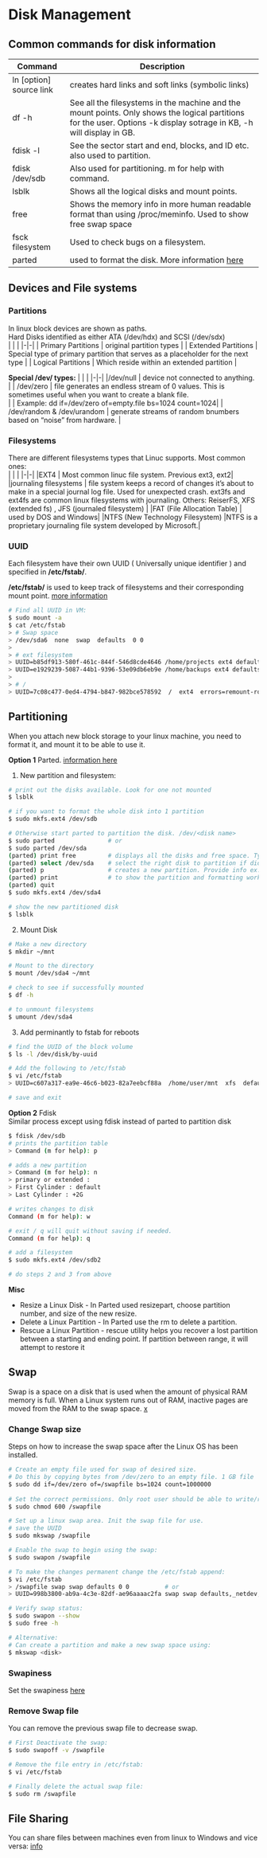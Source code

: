 # Disk Management


## Common commands for disk information

| Command | Description |
|-|-|
|ln [option] source link |creates hard links and soft links (symbolic links) |
| df -h | See all the filesystems in the machine and the mount points. Only shows the logical partitions for the user. Options -k display sotrage in KB, -h will display in GB. |
| fdisk -l | See the sector start and end, blocks, and ID etc. also used to partition. |
| fdisk /dev/sdb |  Also used for partitioning. m for help with command. |
| lsblk | Shows all the logical disks and mount points. | 
| free | Shows the memory info in more human readable format than using /proc/meminfo. Used to show free swap space |
| fsck filesystem | Used to check bugs on a filesystem. |
| parted | used to format the disk. More information [here](https://www.tecmint.com/parted-command-to-create-resize-rescue-linux-disk-partitions/) |


## Devices and File systems
### Partitions
In linux block devices are shown as paths.  
Hard Disks identified as either ATA (/dev/hdx) and SCSI (/dev/sdx)  
| | |
|-|-|
| Primary Partitions | original partition types |
| Extended Partitions | Special type of primary partition that serves as a placeholder for the next type |
| Logical Partitions | Which reside within an extended partition |

**Special /dev/ types:**
| | | 
|-|-|
|/dev/null | device not connected to anything. |
| /dev/zero | file generates an endless stream of 0 values. This is sometimes useful when you want to create a blank file.  
| | Example: dd if=/dev/zero of=empty.file bs=1024 count=1024|
| /dev/random & /dev/urandom | generate streams of random bnumbers based on “noise” from hardware. |
 
### Filesystems
There are different filesystems types that Linuc supports. Most common ones:  
| | |
|-|-|
|EXT4 | Most common linuc file system. Previous ext3, ext2|
|journaling filesystems | file system keeps a record of changes it’s about to make in a special journal log file. Used for unexpected crash. ext3fs and ext4fs are common linux filesystems with journaling. Others: ReiserFS, XFS (extended fs) , JFS (journaled filesystem) |
|FAT (File Allocation Table) | used by DOS and Windows|
|NTFS (New Technology Filesystem) |NTFS is a proprietary journaling file system developed by Microsoft.|

### UUID 
Each filesystem have their own UUID ( Universally unique identifier ) and specified in **/etc/fstab/**.  

__/etc/fstab/__ is used to keep track of filesystems and their corresponding mount point.
[more information](https://www.linux.org/threads/etc-fstab-explained.10901/)
```bash
# Find all UUID in VM:
$ sudo mount -a
$ cat /etc/fstab
> # Swap space
> /dev/sda6  none  swap  defaults  0 0 
>
> # ext filesystem
> UUID=b85df913-580f-461c-844f-546d8cde4646 /home/projects ext4 defaults 0 0
> UUID=e1929239-5087-44b1-9396-53e09db6eb9e /home/backups ext4 defaults 0 0
>
> # /
> UUID=7c08c477-0ed4-4794-b847-982bce578592  /  ext4  errors=remount-ro  0 1
```

## Partitioning

When you attach new block storage to your linux machine, you need to format it, and mount it to be able to use it.  

__Option 1__ Parted. [information here](https://www.tecmint.com/parted-command-to-create-resize-rescue-linux-disk-partitions/)

1. New partition and filesystem:
```bash
# print out the disks available. Look for one not mounted
$ lsblk

# if you want to format the whole disk into 1 partition
$ sudo mkfs.ext4 /dev/sdb 

# Otherwise start parted to partition the disk. /dev/<disk name>
$ sudo parted               # or
$ sudo parted /dev/sda
(parted) print free         # displays all the disks and free space. Type fix for any errors.
(parted) select /dev/sda    # select the right disk to partition if didn't select before
(parted) p                  # creates a new partition. Provide info ex. (primary) , ext2 start, end. Uses megabytes (MB). Can use GB is typed.
(parted) print              # to show the partition and formatting worked.
(parted) quit 
$ sudo mkfs.ext4 /dev/sda4

# show the new partitioned disk
$ lsblk
```

2. Mount Disk
```bash
# Make a new directory 
$ mkdir ~/mnt

# Mount to the directory 
$ mount /dev/sda4 ~/mnt

# check to see if successfully mounted
$ df -h 

# to unmount filesystems
$ umount /dev/sda4
```

3. Add perminantly to fstab for reboots
```bash
# find the UUID of the block volume
$ ls -l /dev/disk/by-uuid

# Add the following to /etc/fstab
$ vi /etc/fstab
> UUID=c607a317-ea9e-46c6-b023-82a7eebcf88a  /home/user/mnt  xfs  defaults,_netdev,_netdev 0 0

# save and exit
```

__Option 2__ Fdisk  
Similar process except using fdisk instead of parted to partition disk 
```bash
$ fdisk /dev/sdb
# prints the partition table 
> Command (m for help): p 

# adds a new partition
> Command (m for help): n 
> primary or extended : 
> First Cylinder : default
> Last Cylinder : +2G  

# writes changes to disk
Command (m for help): w 

# exit / q will quit without saving if needed.
Command (m for help): q 

# add a filesystem 
$ sudo mkfs.ext4 /dev/sdb2

# do steps 2 and 3 from above
```

__Misc__ 
* Resize a Linux Disk - In Parted used resizepart, choose partition number, and size of the new resize.
* Delete a Linux Partition - In Parted use the rm <disk number> to delete a partition.
* Rescue a Linux Partition - rescue utility helps you recover a lost partition between a starting and ending point. If partition between range, it will attempt to restore it

## Swap 
Swap is a space on a disk that is used when the amount of physical RAM memory is full. When a Linux system runs out of RAM, inactive pages are moved from the RAM to the swap space. [x](https://linuxize.com/post/create-a-linux-swap-file/)

### Change Swap size
Steps on how to increase the swap space after the Linux OS has been installed. 

```bash
# Create an empty file used for swap of desired size. 
# Do this by copying bytes from /dev/zero to an empty file. 1 GB file
$ sudo dd if=/dev/zero of=/swapfile bs=1024 count=1000000
      
# Set the correct permissions. Only root user should be able to write/read the swap.
$ sudo chmod 600 /swapfile

# Set up a linux swap area. Init the swap file for use.
# save the UUID 
$ sudo mkswap /swapfile

# Enable the swap to begin using the swap: 
$ sudo swapon /swapfile

# To make the changes permanent change the /etc/fstab append: 
$ vi /etc/fstab
> /swapfile swap swap defaults 0 0          # or
> UUID=998b3800-ab9a-4c3e-82df-ae96aaaac2fa swap swap defaults,_netdev,x-initrd.mount 0 0

# Verify swap status:
$ sudo swapon --show
$ sudo free -h

# Alternative:
# Can create a partition and make a new swap space using: 
$ mkswap <disk>
```

### Swapiness

Set the swapiness [here](http://gentooexperimental.org/~patrick/weblog/archives/2009-11.html#e2009-11-10T20_18_46.txt) 

### Remove Swap file
You can remove the previous swap file to decrease swap. 
```bash
# First Deactivate the swap: 
$ sudo swapoff -v /swapfile 

# Remove the file entry in /etc/fstab:
$ vi /etc/fstab

# Finally delete the actual swap file:
$ sudo rm /swapfile
```

## File Sharing

You can share files between machines even from linux to Windows and vice versa: [info](https://www.howtogeek.com/176471/how-to-share-files-between-windows-and-linux/)